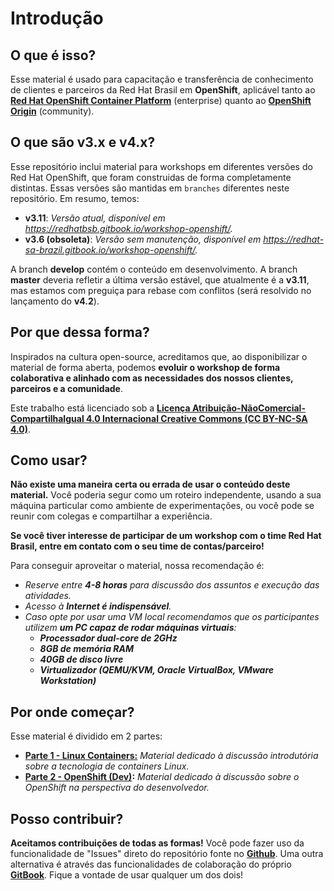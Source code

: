 # Introdução

## O que é isso?

Esse material é usado para capacitação e transferência de conhecimento de clientes e parceiros da Red Hat Brasil em **OpenShift**, aplicável tanto ao [**Red Hat OpenShift Container Platform**](https://www.openshift.com/container-platform/index.html) \(enterprise\) quanto ao [**OpenShift Origin**](https://www.openshift.org/) \(community\).

## O que são v3.x e v4.x?

Esse repositório inclui material para workshops em diferentes versões do Red Hat OpenShift, que foram construidas de forma completamente distintas. Essas versões são mantidas em `branches` diferentes neste repositório. Em resumo, temos:

- **v3.11**: *Versão atual, disponível em https://redhatbsb.gitbook.io/workshop-openshift/.*
- **v3.6 (obsoleta)**: *Versão sem manutenção, disponível em https://redhat-sa-brazil.gitbook.io/workshop-openshift/.*

A branch **develop** contém o conteúdo em desenvolvimento. A branch **master** deveria refletir a última versão estável, que atualmente é a **v3.11**, mas estamos com preguiça para rebase com conflitos (será resolvido no lançamento do **v4.2**).

## Por que dessa forma?

Inspirados na cultura open-source, acreditamos que, ao disponibilizar o material de forma aberta, podemos **evoluir o workshop de forma colaborativa e alinhado com as necessidades dos nossos clientes, parceiros e a comunidade**.

Este trabalho está licenciado sob a [**Licença Atribuição-NãoComercial-CompartilhaIgual 4.0 Internacional Creative Commons \(CC BY-NC-SA 4.0\)**](https://creativecommons.org/licenses/by-nc-sa/4.0/deed.pt_BR).

## Como usar?

**Não existe uma maneira certa ou errada de usar o conteúdo deste material.** Você poderia segur como um roteiro independente, usando a sua máquina particular como ambiente de experimentações, ou você pode se reunir com colegas e compartilhar a experiência.

**Se você tiver interesse de participar de um workshop com o time Red Hat Brasil, entre em contato com o seu time de contas/parceiro!**

Para conseguir aproveitar o material, nossa recomendação é:

* _Reserve entre **4-8 horas** para discussão dos assuntos e execução das atividades._
* _Acesso à **Internet é indispensável**._
* _Caso opte por usar uma VM local recomendamos que os participantes utilizem **um PC capaz de rodar máquinas virtuais**:_
  * _**Processador dual-core de 2GHz**_
  * _**8GB de memória RAM**_
  * _**40GB de disco livre**_
  * _**Virtualizador \(QEMU/KVM, Oracle VirtualBox, VMware Workstation\)**_

## Por onde começar?

Esse material é dividido em 2 partes:

* [**Parte 1 - Linux Containers:**](parte-1-linux-containers/) _Material dedicado à discussão introdutória sobre a tecnologia de containers Linux._
* [**Parte 2 - OpenShift \(Dev\)**](parte-2-openshift-para-devs/)**:** _Material dedicado à discussão sobre o OpenShift na perspectiva do desenvolvedor._

## Posso contribuir?

**Aceitamos contribuições de todas as formas!** Você pode fazer uso da funcionalidade de "Issues" direto do repositório fonte no [**Github**](https://github.com/redhat-sa-brazil/workshop-openshift). Uma outra alternativa é através das funcionalidades de colaboração do próprio [**GitBook**](https://redhat-sa-brazil.gitbooks.io/workshop-openshift). Fique a vontade de usar qualquer um dos dois!

